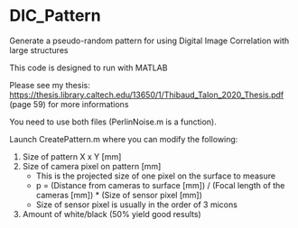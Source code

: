 # DIC_Pattern
Generate a pseudo-random pattern for using Digital Image Correlation with large structures

This code is designed to run with MATLAB

Please see my thesis: https://thesis.library.caltech.edu/13650/1/Thibaud_Talon_2020_Thesis.pdf (page 59) for more informations

You need to use both files (PerlinNoise.m is a function). 

Launch CreatePattern.m where you can modify the following:
  1. Size of pattern X x Y [mm]
  2. Size of camera pixel on pattern [mm]
     -  This is the projected size of one pixel on the surface to measure
     -  p = (Distance from cameras to surface [mm]) / (Focal length of the cameras [mm]) * (Size of sensor pixel [mm])
     -  Size of sensor pixel is usually in the order of 3 micons
  3. Amount of white/black (50% yield good results)
